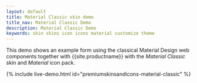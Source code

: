 ```yaml
---
layout: default
title: Material Classic skin demo
title_nav: Material Classic Demo
description: Material Classic Demo
keywords: skin skins icon icons material customize theme
---
```


This demo shows an example form using the classical Material Design web components together with {{site.productname}} with the _Material Classic_ skin and _Material_ icon pack.

{% include live-demo.html id="premiumskinsandicons-material-classic" %}
